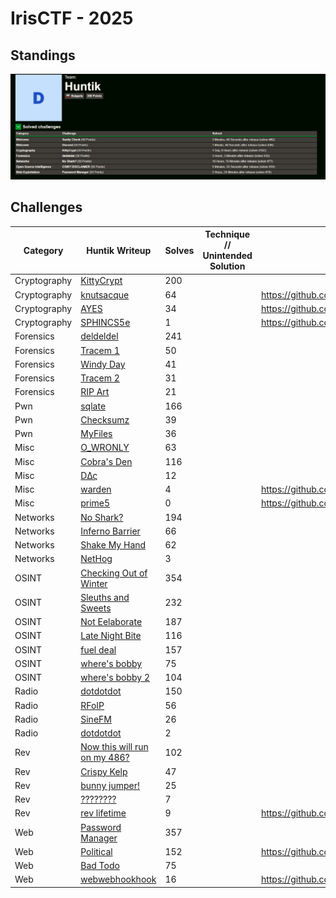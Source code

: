 # IrisCTF - 2025

## Standings

![Description](./images/TeamStandings.png)

## Challenges

| Category    | Huntik Writeup   | Solves | Technique // Unintended Solution | Alternative Writeup   |
| ----------- | ---------------  | ------ | ------------ | ---------------- | 
| Cryptography   | [KittyCrypt](challenges/Cryptography/KittyCrypt/)    |    200     |      |           
| Cryptography   | [knutsacque](challenges/Cryptography/knutsacque/)   |   64      |       |  https://github.com/Seraphin-/ctf/blob/master/2025/irisctf/knutsacque.md
| Cryptography   | [AYES](challenges/Cryptography/AYES/)    |    34     |            |  https://github.com/Seraphin-/ctf/blob/master/2025/irisctf/ayes.md
| Cryptography   | [SPHINCS5e](challenges/Cryptography/SPHINCS5/)    |   1      |      |  https://github.com/Seraphin-/ctf/blob/master/2025/irisctf/sphincs5.md
| Forensics   | [deldeldel](challenges/Forensics/deldeldel/)    |    241     |            |           
| Forensics   | [Tracem 1](challenges/Forensics/Tracem-1/)    |  50       |    |           
| Forensics   | [Windy Day](challenges/Forensics/Windy-Day/)    |   41      |     |           
| Forensics   | [Tracem 2](challenges/Forensics/Tracem-2/)    |   31      |         |           
| Forensics   | [RIP Art](challenges/Forensics/RIP-Art/)    |   21      |         |        
| Pwn   | [sqlate](challenges/Pwn/sqlate/)    |   166      |         |
| Pwn   | [Checksumz](challenges/Pwn/Checksumz/)    |   39      |         |
| Pwn   | [MyFiles](challenges/Pwn/MyFiles/)    |   36      |         |
| Misc   | [O_WRONLY](challenges/Misc/O-WRONLY/)    |   63      |         |
| Misc   | [Cobra's Den](challenges/Misc/Cobra's-Den/)    |   116      |         |
| Misc   | [DΔς](challenges/Misc/DΔς/)    |   12      |         |
| Misc   | [warden](challenges/Misc/warden/)    |   4      |         | https://github.com/Seraphin-/ctf/blob/master/2025/irisctf/warden.md
| Misc   | [prime5](challenges/Misc/prime5/)    |   0      |         | https://github.com/Seraphin-/ctf/blob/master/2025/irisctf/prime5.md
| Networks   | [No Shark?](challenges/Networks/No-Shark?/)    |   194      |         |
| Networks   | [Inferno Barrier](challenges/Networks/Inferno-Barrier/)    |   66      |         |
| Networks   | [Shake My Hand](challenges/Networks/Shake-My-Hand/)    |   62      |         |
| Networks   | [NetHog](challenges/Networks/NetHog/)    |  3      |         |
| OSINT   | [Checking Out of Winter](challenges/OSINT/Checking-Out-of-Winter/)    |  354      |         |
| OSINT   | [Sleuths and Sweets](challenges/OSINT/Sleuths-and-Sweets/)    |  232      |         |
| OSINT   | [Not Eelaborate](challenges/OSINT/Not-Eelaborate/)    |  187      |         |
| OSINT   | [Late Night Bite](challenges/OSINT/Late-Night-Bite/)    |  116      |         |
| OSINT   | [fuel deal](challenges/OSINT/fuel-deal/)    |  157      |         |
| OSINT   | [where's bobby](challenges/OSINT/where's-bobby/)    |  75      |         |
| OSINT   | [where's bobby 2](challenges/OSINT/where's-bobby-2/)    |  104      |         |
| Radio   | [dotdotdot](challenges/Radio/dotdotdot/)    |  150      |         |
| Radio   | [RFoIP](challenges/Radio/RFoIP/)    |  56      |         |
| Radio   | [SineFM](challenges/Radio/SineFM/)    |  26      |         |
| Radio   | [dotdotdot](challenges/Radio/Spicy-Messaging-Sinusoids/)    |  2      |         |
| Rev   | [Now this will run on my 486?](challenges/rev/Now-this-will-run-on-my-486?/)    |  102      |         |
| Rev   | [Crispy Kelp](challenges/rev/Crispy-Kelp/)    |  47      |         |
| Rev   | [bunny jumper!](challenges/rev/bunny-jumper!/)    |  25      |         |
| Rev   | [????????](challenges/rev/????????/)    |  7      |         |
| Rev   | [rev lifetime](challenges/rev/rev-lifetime/)    |  9      |         | https://github.com/Seraphin-/ctf/blob/master/2025/irisctf/revlifetime.md
| Web   | [Password Manager](challenges/rev/Password-Manager/)    |  357      |         |
| Web   | [Political](challenges/rev/Political/)    |  152      |         | https://github.com/Seraphin-/ctf/blob/master/2025/irisctf/political.md
| Web   | [Bad Todo](challenges/rev/Bad-Todo/)    |  75      |         |
| Web   | [webwebhookhook](challenges/rev/webwebhookhook/)    |  16      |         | https://github.com/Seraphin-/ctf/blob/master/2025/irisctf/webwebhookhook.md


